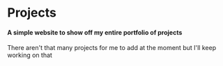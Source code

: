 # Projects
#### A simple website to show off my entire portfolio of projects

There aren't that many projects for me to add at the moment but I'll keep working on that
